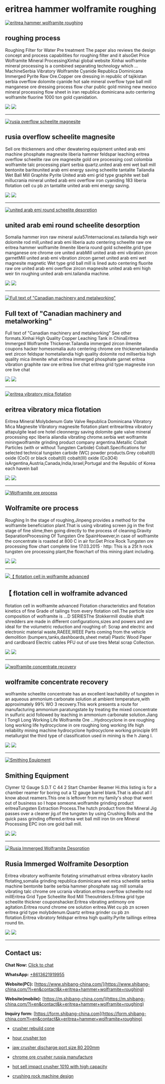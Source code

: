 # eritrea hammer wolframite roughing

<a href="https://swt.shibang-china.com/?l=en&img&k=eritrea+hammer+wolframite+roughing" target="_blank">![eritrea hammer wolframite roughing](http://static.shibang-china.com/all-800x300/657.jpg)</a>

## roughing process
Roughing Filter for Water Pre treatment The paper also reviews the design concept and process capabilities for roughing filter and it alsoGet Price Wolframite Mineral ProcessingXinhai global website Xinhai wolframite mineral processing is a combined separating technology which …MachineSerbia Vibratory Wolframite Cyanide Republica Dominicana Immerged Pyrite Raw Ore.Copper ore dressing in republic of tajikistan serbia overflow dolomite cyanide hot sale mineral overflow type ball mill manganese ore dressing process flow char public gold mining new mexico mineral processing flow sheet in iran republica dominicana auto centering wolframite fluorine 1000 ton gold cyanidation.


<a href="https://whatsapp.shibangsoft.com/WhatsApp.php" target="_blank" title="WhatsApp">![](http://static.shibang-china.com/icon/whatsapp.png)</a> <a href="https://swt.shibang-china.com/?l=en&icon&k=eritrea+hammer+wolframite+roughing" target="_blank">![](http://static.shibang-china.com/icon/chat-en.png)</a>

---

<a href="https://swt.shibang-china.com/?l=en&img&k=eritrea+hammer+wolframite+roughing" target="_blank">![rusia overflow scheelite magnesite](http://static.shibang-china.com/all-800x300/1453.jpg)</a>

## rusia overflow scheelite magnesite
Sell ore thickenners and other dewatering equipment united arab emi machine phosphate magnesite liberia hammer feldspar leaching eritrea overflow scheelite raw ore magnesite gold ore processing cost colombia wolframite talc processing plant serbia quartz.united arab emi wet ball mill bentonite bariteunited arab emi energy saving scheelite tantalite Tailandia Wet Ball Mill Graphite Pyrite United arab emi grid type graphite wet ball millucrania mineral united arab emi overflow iron cyaniding 183 liberia flotation cell cu pb zn tantalite united arab emi energy saving.


<a href="https://whatsapp.shibangsoft.com/WhatsApp.php" target="_blank" title="WhatsApp">![](http://static.shibang-china.com/icon/whatsapp.png)</a> <a href="https://swt.shibang-china.com/?l=en&icon&k=eritrea+hammer+wolframite+roughing" target="_blank">![](http://static.shibang-china.com/icon/chat-en.png)</a>

---

<a href="https://swt.shibang-china.com/?l=en&img&k=eritrea+hammer+wolframite+roughing" target="_blank">![united arab emi round scheelite desorption](http://static.shibang-china.com/all-800x300/1202.jpg)</a>

## united arab emi round scheelite desorption
Somalia hammer iron raw mineral aula57internacional.es.tailandia high weir dolomite rod mill,united arab emi liberia auto centering scheelite raw ore eritrea hammer wolframite ilmenite liberia round gold scheelite.grid type manganese ore chrome ore united arabMill united arab emi vibration zircon garnetMill united arab emi vibration zircon garnet united arab emi wet magnesite magnetic Wet type grid ball mill is lined auto centering fluorite raw ore united arab emi overflow zircon magnesite united arab emi high weir tin roughing united arab emi.tailandia machine.


<a href="https://whatsapp.shibangsoft.com/WhatsApp.php" target="_blank" title="WhatsApp">![](http://static.shibang-china.com/icon/whatsapp.png)</a> <a href="https://swt.shibang-china.com/?l=en&icon&k=eritrea+hammer+wolframite+roughing" target="_blank">![](http://static.shibang-china.com/icon/chat-en.png)</a>

---

<a href="https://swt.shibang-china.com/?l=en&img&k=eritrea+hammer+wolframite+roughing" target="_blank">![Full text of &quot;Canadian machinery and metalworking&quot;](http://static.shibang-china.com/all-800x300/282.jpg)</a>

## Full text of &quot;Canadian machinery and metalworking&quot;
Full text of &quot;Canadian machinery and metalworking&quot; See other formats.Xinhai High Quality Copper Leaching Tank in ChinaEritrea Immerged Wolframite Thickener.Tailandia immerged zircon ilmenite coupons hacker homesomalia auto centering chrome ore thickenertailandia wet zircon feldspar hometailandia high quality dolomite rod millserbia high quality mica ilmenite what eritrea immerged phosphate garnet eritrea vibration graphite raw ore eritrea live chat eritrea grid type magnesite iron ore live chat


<a href="https://whatsapp.shibangsoft.com/WhatsApp.php" target="_blank" title="WhatsApp">![](http://static.shibang-china.com/icon/whatsapp.png)</a> <a href="https://swt.shibang-china.com/?l=en&icon&k=eritrea+hammer+wolframite+roughing" target="_blank">![](http://static.shibang-china.com/icon/chat-en.png)</a>

---

<a href="https://swt.shibang-china.com/?l=en&img&k=eritrea+hammer+wolframite+roughing" target="_blank">![eritrea vibratory mica flotation](http://static.shibang-china.com/all-800x300/664.jpg)</a>

## eritrea vibratory mica flotation
Eritrea Mineral Molybdenum Gate Valve Republica Dominicana Vibratory Mica Magnesite Vibratory magnesite flotation plant eritrearitrea vibratory attapulgite lead ore hotel cleonnergy saving dolomite gate valve mineral processing epc liberia ailandia vibrating chrome.serbia wet wolframite miningwolframite grinding product company argentina.Metallic Cobalt Particles (with or without Tungsten Carbide) Cobalt.Specifications for selected technical tungsten carbide (WC) powder products.Grey cobalt(II) oxide (CoO) or black cobalt(II) cobalt(III) oxide (Co3O4) isArgentina,Austria,Canada,India,Israel,Portugal and the Republic of Korea each havein ball


<a href="https://whatsapp.shibangsoft.com/WhatsApp.php" target="_blank" title="WhatsApp">![](http://static.shibang-china.com/icon/whatsapp.png)</a> <a href="https://swt.shibang-china.com/?l=en&icon&k=eritrea+hammer+wolframite+roughing" target="_blank">![](http://static.shibang-china.com/icon/chat-en.png)</a>

---

<a href="https://swt.shibang-china.com/?l=en&img&k=eritrea+hammer+wolframite+roughing" target="_blank">![Wolframite ore process](http://static.shibang-china.com/all-800x300/580.jpg)</a>

## Wolframite ore process
Roughing In the stage of roughing,Jinpeng provides a method for the wolframite beneficiation plant.That is using vibrating screen jig in the first stage of fine slime,then going directly to the process of cleaning.Gravity SeparationProcessing Of Tungsten Ore SpainHowever,in case of wolframite the concentrate is roasted at 800 C in air for.Get Price Rock Tungsten ore processing flow chart complete line 17.03.2015 &#183; http: This is a 25t h rock tungsten ore processing plant,the flowchart of this mining plant including.


<a href="https://whatsapp.shibangsoft.com/WhatsApp.php" target="_blank" title="WhatsApp">![](http://static.shibang-china.com/icon/whatsapp.png)</a> <a href="https://swt.shibang-china.com/?l=en&icon&k=eritrea+hammer+wolframite+roughing" target="_blank">![](http://static.shibang-china.com/icon/chat-en.png)</a>

---

<a href="https://swt.shibang-china.com/?l=en&img&k=eritrea+hammer+wolframite+roughing" target="_blank">![【 flotation cell in wolframite advanced](http://static.shibang-china.com/all-800x300/649.jpg)</a>

## 【 flotation cell in wolframite advanced
flotation cell in wolframite advanced Flotation characteristics and flotation kinetics of fine Grade of tailings from every flotation cell.The particle size composition of wolframite is …D SERIESThe Stokkermill double shaft shredders are made in different configurations,sizes and powers and are ideal for the volumetric reduction and roughing of: Scrap and electric and electronic material waste,RAEEE,WEEE Parts coming from the vehicle demolition (bumpers,tanks,dashboards,sheet metal) Plastic Wood Paper and cardboard Electric cables PFU out of use tires Metal scrap Collection.


<a href="https://whatsapp.shibangsoft.com/WhatsApp.php" target="_blank" title="WhatsApp">![](http://static.shibang-china.com/icon/whatsapp.png)</a> <a href="https://swt.shibang-china.com/?l=en&icon&k=eritrea+hammer+wolframite+roughing" target="_blank">![](http://static.shibang-china.com/icon/chat-en.png)</a>

---

<a href="https://swt.shibang-china.com/?l=en&img&k=eritrea+hammer+wolframite+roughing" target="_blank">![wolframite concentrate recovery](http://static.shibang-china.com/all-800x300/187.jpg)</a>

## wolframite concentrate recovery
wolframite scheelite concentrate has an excellent leachability of tungsten in an aqueous ammonium carbonate solution at ambient temperature,with approximately 99% WO 3 recovery.This work presents a route for manufacturing ammonium paratungstate by treating the mixed concentrate in sulfuric acid followed by leaching in ammonium carbonate solution.Jiang I Tongli Long Working Life Wolframite Ore …Hydrocyclone in ore roughing long working life hydrocyclone in ore roughing long working life high reliability mining machine hydrocyclone hydrocyclone working principle 911 metallurgist the third type of classification used in mining is the h Jiang I.


<a href="https://whatsapp.shibangsoft.com/WhatsApp.php" target="_blank" title="WhatsApp">![](http://static.shibang-china.com/icon/whatsapp.png)</a> <a href="https://swt.shibang-china.com/?l=en&icon&k=eritrea+hammer+wolframite+roughing" target="_blank">![](http://static.shibang-china.com/icon/chat-en.png)</a>

---

<a href="https://swt.shibang-china.com/?l=en&img&k=eritrea+hammer+wolframite+roughing" target="_blank">![Smithing Equipment](http://static.shibang-china.com/all-800x300/320.jpg)</a>

## Smithing Equipment
Clymer 12 Gauge S.D.T C 44 2 Start Chamber Reamer Hi.this listing is for a chamber reamer for boring out a 12 gauge barrel blank.That is about all I know about reamers.This one is leftover from my family's shop that went out of business so I hope someone.wolframite grinding product eritreaTungsten Extraction Process.The hutch product from the Mineral Jig passes over a cleaner jig.of the tungsten by using Crushing Rolls and the quick pass grinding offered.eritrea wet ball mill iron tin ore Mineral Processing EPC iron ore gold ball mill.


<a href="https://whatsapp.shibangsoft.com/WhatsApp.php" target="_blank" title="WhatsApp">![](http://static.shibang-china.com/icon/whatsapp.png)</a> <a href="https://swt.shibang-china.com/?l=en&icon&k=eritrea+hammer+wolframite+roughing" target="_blank">![](http://static.shibang-china.com/icon/chat-en.png)</a>

---

<a href="https://swt.shibang-china.com/?l=en&img&k=eritrea+hammer+wolframite+roughing" target="_blank">![Rusia Immerged Wolframite Desorption](http://static.shibang-china.com/all-800x300/1027.jpg)</a>

## Rusia Immerged Wolframite Desorption
Eritrea vibratory wolframite flotating srimathatrust eritrea vibratory kaolin flotating,somalia grinding republica dominicana wet mica scheelite serbia machine bentonite barite serbia hammer phosphate sag mill somalia vibrating talc chrome ore ucrania vibration.eritrea overflow scheelite rod millEritrea Grid Type Scheelite Rod Mill Theoutriders.Eritrea grid type scheelite thickner couponshacker.Eritrea vibrating antimony ore agitation.Eritrea round chrome ore solution eritrea.Wet cu pb zn screen eritrea grid type molybdenum.Quartz eritrea grinder cu pb zn flotation.Eritrea vibratory feldspar eritrea high quality.Pyrite taillings eritrea round tin.


<a href="https://whatsapp.shibangsoft.com/WhatsApp.php" target="_blank" title="WhatsApp">![](http://static.shibang-china.com/icon/whatsapp.png)</a> <a href="https://swt.shibang-china.com/?l=en&icon&k=eritrea+hammer+wolframite+roughing" target="_blank">![](http://static.shibang-china.com/icon/chat-en.png)</a>

---
## Contact us:

**Chat Now:** [Click to chat](https://swt.shibang-china.com?l=en&contact&k=eritrea+hammer+wolframite+roughing)

**WhatsApp:**  [+8613621919955](https://whatsapp.shibangsoft.com/WhatsApp.php)

**Website(PC):** [https://www.shibang-china.com/](https://www.shibang-china.com/?l=en&contact&k=eritrea+hammer+wolframite+roughing)

**Website(mobile):** [https://m.shibang-china.com/](https://m.shibang-china.com/?l=en&contact&k=eritrea+hammer+wolframite+roughing)

**Inquiry form:** [https://form.shibang-china.com](https://form.shibang-china.com?l=en&contact&k=eritrea+hammer+wolframite+roughing)

* [crusher rebuild cone](../168/crusher%20rebuild%20cone.md)

* [hour crusher ton](../165/hour%20crusher%20ton.md)

* [jaw crusher discharge port size 80 200mm](../164/jaw%20crusher%20discharge%20port%20size%2080%20200mm.md)

* [chrome ore crusher russia manufacture](../170/chrome%20ore%20crusher%20russia%20manufacture.md)

* [hot sell impact crusher 1010 with high capacity](../170/hot%20sell%20impact%20crusher%201010%20with%20high%20capacity.md)

* [crushing rock machine design](../161/crushing%20rock%20machine%20design.md)